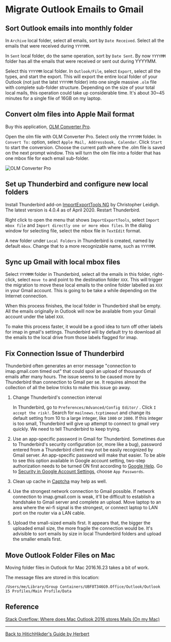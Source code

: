 # Migrate Outlook Emails to Gmail

## Sort Outlook emails into monthly folder

In `Archive` local folder, select all emails, sort by `Date Received`. Select all the emails that were received during `YYYYMM`. 

In `Sent` local folder, do the same operation, sort by `Date Sent`. By now `YYYYMM` folder has all the emails that were received or sent out during YYYYMM. 

Select this `YYYYMM` local folder. In `Outlook/File`, select `Export`, select all the types, and start the export. This will export the entire local folder of your Outlook (not just the latst `YYYYMM` folder)  into one single massive `.olm` file with complete sub-folder structure. Depending on the size of your total local mails, this operation could take up considerable time. It's about 30~45 minutes for a single file of 16GB on my laptop. 

## Convert olm files into Apple Mail format

Buy this application, [OLM Converter Pro](https://www.olmconverterpro.com/). 

Open the olm file with OLM Converter Pro. Select only the `YYYYMM` folder. In `Convert To:` option, select `Apple Mail, Addressbook, Calendar`. Click `Start` to start the conversion. Choose the current path where the .olm file is saved on the next prompt window. This will turn the olm file into a folder that has one mbox file for each email sub-folder. 

![OLM Converter Pro](https://galaxy-guide.s3-ap-northeast-1.amazonaws.com/convert_olm.png)

## Set up Thunderbird and configure new local folders

Install Thunderbird add-on [ImportExportTools NG](https://addons.thunderbird.net/en-us/thunderbird/addon/importexporttools-ng/) by Christopher Leidigh. The latest version is 4.0.4 as of April 2020. Restart Thunderbird.

Right click to open the menu that shows `ImportExportTools`, select `Import mbox file` and `Import directly one or more mbox files`. In the dialog window for selecting file, select the mbox file in `TextEdit` format. 

A new folder under `Local Folders` in Thunderbird is created, named by default `mbox`. Change that to a more recognizable name, such as `YYYYMM`. 

## Sync up Gmail with local mbox files

Select `YYYMMM` folder in Thunderbird, select all the emails in this folder, right-click, select `move to` and point to the destination folder `XXX`. This will trigger the migration to move these local emails to the online folder labelled as `XXX` in your Gmail account. This is going to be take a while depending on the Internet connection.

When this process finishes, the local folder in Thunderbird shall be empty. All the emails originally in Outlook will now be available from your Gmail account under the label `XXX`. 

To make this process faster, it would be a good idea to turn off other labels for imap in gmail's settings. Thunderbird will by default try to download all the emails to the local drive from those labels flagged for imap. 

## Fix Connection Issue of Thunderbird

Thunderbird often generates an error message "connection to imap.gmail.com timed out" that could spoil an upload of thousands of emails after many hours. The issue seems to be caused more by Thunderbird than connection to Gmail per se. It requires almost the collection of all the below tricks to make this issue go away. 

1. Change Thunderbird's connection interval

	In Thunderbird, go to `Preferences/Advanced/Config Editor/` . Click `I accept the risk!`. Search for `mailnews.tcptimeout` and change its default setting from 10 to a large integer, like `1000` or `2000`. If this integer is too small, Thunderbird will give up attempt to connect to gmail very quickly. We need to tell Thunderbird to keep trying.
	
2. Use an app-specific password in Gmail for Thunderbird. Sometimes due to Thunderbird's security configuration (or, more like a bug), password entered from a Thunderbird client may not be easily recognized by Gmail server. An app-specific password will make that easier. To be able to see this option available in Google account setting, two-step authorization needs to be turned ON first according to [Google Help](https://support.google.com/accounts/answer/185833?hl=en). Go to [Security in Google Account Settings](https://myaccount.google.com/security), choose `App Passwords`.

3. Clean up cache in [Captcha](https://accounts.google.com/DisplayUnlockCaptcha) may help as well.

4. Use the strongest network connection to Gmail possible. If network connection to imap.gmail.com is weak, it'll be difficult to establish a handshake to Gmail server and complete an upload. Move laptop to an area where the wi-fi signal is the strongest, or connect laptop to LAN port on the router via a LAN cable.

5. Upload the small-sized emails first. It appears that, the bigger the uploaded email size, the more fragile the connection would be. It's advisible to sort emails by size in local Thunderbird folders and upload the smaller emails first. 

## Move Outlook Folder Files on Mac

Moving folder files in Outlook for Mac 2016.16.23 takes a bit of work. 

The message files are stored in this location:

`/Users/me/Library/Group Containers/UBF8T346G9.Office/Outlook/Outlook 15 Profiles/Main Profile/Data`

## Reference

[Stack Overflow: Where does Mac Outlook 2016 stores Mails (On my Mac)](https://superuser.com/questions/1152550/where-does-mac-outlook-2016-stores-mails-on-my-mac)

***

[Back to HitichHikder's Guide by Herbert](README.md)